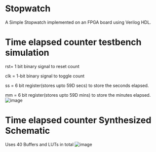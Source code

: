 # Stopwatch
A Simple Stopwatch implemented on an FPGA board using Verilog HDL.



# Time elapsed counter testbench simulation

rst= 1 bit binary signal to reset count

clk = 1-bit binary signal to toggle count

ss = 6 bit register(stores upto 59D secs) to store the seconds elapsed.

mm = 6 bit register(stores upto 59D mins) to store the minutes elapsed.
![image](https://github.com/user-attachments/assets/9b0a3a67-2826-40b8-883f-c7c3f5203f32)

# Time elapsed counter Synthesized Schematic

Uses 40 Buffers and LUTs in total
![image](https://github.com/user-attachments/assets/d90e2acd-8ef0-4aa1-85bf-a8a1c7b8d5f3)
